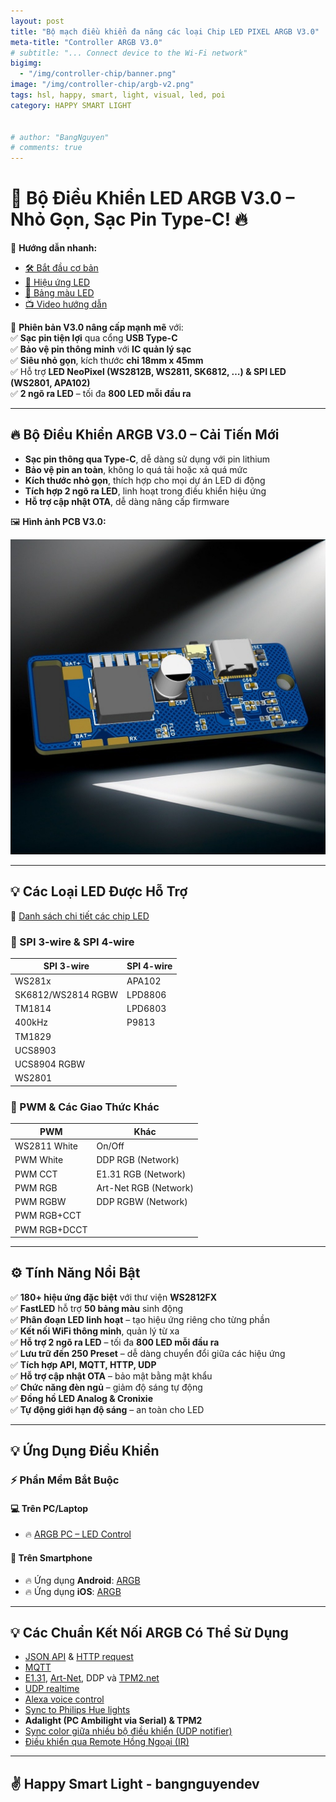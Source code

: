 ```yaml
---
layout: post
title: "Bộ mạch điều khiển đa năng các loại Chip LED PIXEL ARGB V3.0"
meta-title: "Controller ARGB V3.0"
# subtitle: "... Connect device to the Wi-Fi network"
bigimg:
  - "/img/controller-chip/banner.png"
image: "/img/controller-chip/argb-v2.png"
tags: hsl, happy, smart, light, visual, led, poi
category: HAPPY SMART LIGHT


# author: "BangNguyen"
# comments: true
---
```


# 🎉 Bộ Điều Khiển LED ARGB V3.0 – Nhỏ Gọn, Sạc Pin Type-C! 🔥  

📌 **Hướng dẫn nhanh:**  
- [🛠 Bắt đầu cơ bản](basics/getting-started)  
- [🎨 Hiệu ứng LED](features/effects)  
- [🌈 Bảng màu LED](features/palettes)  
- [📺 Video hướng dẫn](basics/tutorials)  

🚀 **Phiên bản V3.0 nâng cấp mạnh mẽ** với:  
✅ **Sạc pin tiện lợi** qua cổng **USB Type-C**  
✅ **Bảo vệ pin thông minh** với **IC quản lý sạc**  
✅ **Siêu nhỏ gọn**, kích thước **chỉ 18mm x 45mm**  
✅ Hỗ trợ **LED NeoPixel (WS2812B, WS2811, SK6812, …) & SPI LED (WS2801, APA102)**  
✅ **2 ngõ ra LED** – tối đa **800 LED mỗi đầu ra**  

---

## 🔥 Bộ Điều Khiển ARGB V3.0 – Cải Tiến Mới  

- **Sạc pin thông qua Type-C**, dễ dàng sử dụng với pin lithium  
- **Bảo vệ pin an toàn**, không lo quá tải hoặc xả quá mức  
- **Kích thước nhỏ gọn**, thích hợp cho mọi dự án LED di động  
- **Tích hợp 2 ngõ ra LED**, linh hoạt trong điều khiển hiệu ứng  
- **Hỗ trợ cập nhật OTA**, dễ dàng nâng cấp firmware  

🖼 **Hình ảnh PCB V3.0:**  

![3D PCB V3.0](/img/controller-chip/argb-v2.png)  

---

## 💡 Các Loại LED Được Hỗ Trợ  

🔗 [Danh sách chi tiết các chip LED](basics/compatible-led-strips)  

### 📌 SPI 3-wire & SPI 4-wire  

| **SPI 3-wire**        | **SPI 4-wire**          |
|-----------------------|-------------------------|
| WS281x               | APA102                  |
| SK6812/WS2814 RGBW   | LPD8806                 |
| TM1814               | LPD6803                 |
| 400kHz               | P9813                   |
| TM1829               |                         |
| UCS8903              |                         |
| UCS8904 RGBW         |                         |
| WS2801               |                         |

### 📌 PWM & Các Giao Thức Khác  

| **PWM**              | **Khác**                 |
|----------------------|-------------------------|
| WS2811 White        | On/Off                   |
| PWM White           | DDP RGB (Network)        |
| PWM CCT             | E1.31 RGB (Network)      |
| PWM RGB             | Art-Net RGB (Network)    |
| PWM RGBW            | DDP RGBW (Network)       |
| PWM RGB+CCT         |                         |
| PWM RGB+DCCT        |                         |

---

## ⚙️ Tính Năng Nổi Bật  

✅ **180+ hiệu ứng đặc biệt** với thư viện **WS2812FX**  
✅ **FastLED** hỗ trợ **50 bảng màu** sinh động  
✅ **Phân đoạn LED linh hoạt** – tạo hiệu ứng riêng cho từng phần  
✅ **Kết nối WiFi thông minh**, quản lý từ xa  
✅ **Hỗ trợ 2 ngõ ra LED** – tối đa **800 LED mỗi đầu ra**  
✅ **Lưu trữ đến 250 Preset** – dễ dàng chuyển đổi giữa các hiệu ứng  
✅ **Tích hợp API, MQTT, HTTP, UDP**  
✅ **Hỗ trợ cập nhật OTA** – bảo mật bằng mật khẩu  
✅ **Chức năng đèn ngủ** – giảm độ sáng tự động  
✅ **Đồng hồ LED Analog & Cronixie**  
✅ **Tự động giới hạn độ sáng** – an toàn cho LED  

---

## 💡 Ứng Dụng Điều Khiển  

### ⚡ Phần Mềm Bắt Buộc  

#### 💻 Trên PC/Laptop  
- 🔥 [ARGB PC – LED Control](https://github.com/w00000dy/WLED-GUI/releases)  

#### 📱 Trên Smartphone  
- 🔥 Ứng dụng **Android**: [ARGB](https://play.google.com/store/apps/details?id=ca.cgagnier.wlednativeandroid)  
- 🔥 Ứng dụng **iOS**: [ARGB](https://apps.apple.com/us/app/wled-native/id6446207239)  

---

## 💡 Các Chuẩn Kết Nối ARGB Có Thể Sử Dụng  

- [JSON API](interfaces/json-api) & [HTTP request](interfaces/http-api)  
- [MQTT](interfaces/mqtt)  
- [E1.31](interfaces/e1.31-dmx), [Art-Net](interfaces/e1.31-dmx), DDP và [TPM2.net](interfaces/udp-realtime)  
- [UDP realtime](interfaces/udp-realtime)  
- [Alexa voice control](interfaces/remote-access-ifttt)  
- [Sync to Philips Hue lights](interfaces/philips-hue)  
- **Adalight (PC Ambilight via Serial) & TPM2**  
- [Sync color giữa nhiều bộ điều khiển (UDP notifier)](interfaces/udp-notifier)  
- [Điều khiển qua Remote Hồng Ngoại (IR)](interfaces/infrared)  

---

## ✌️ Happy Smart Light - bangnguyendev
